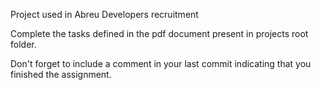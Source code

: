 Project used in Abreu Developers recruitment

Complete the tasks defined in the pdf document present in projects root folder.

Don't forget to include a comment in your last commit indicating that you finished the assignment.